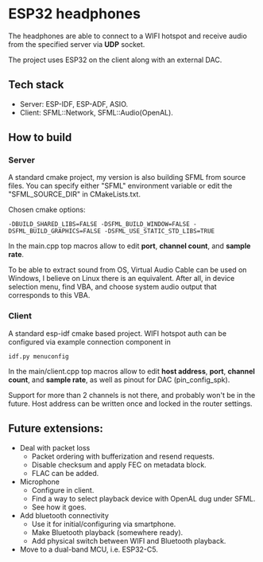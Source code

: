 # ESP32 headphones

The headphones are able to connect to a WIFI hotspot and receive audio 
from the specified server via **UDP** socket.

The project uses ESP32 on the client along with an external DAC.

## Tech stack
- Server: ESP-IDF, ESP-ADF, ASIO.
- Client: SFML::Network, SFML::Audio(OpenAL).

## How to build
### Server
A standard cmake project, my version is also building SFML from source files. You can specify either "SFML" 
environment variable or edit the "SFML_SOURCE_DIR" in CMakeLists.txt.

Chosen cmake options:

    -DBUILD_SHARED_LIBS=FALSE -DSFML_BUILD_WINDOW=FALSE -DSFML_BUILD_GRAPHICS=FALSE -DSFML_USE_STATIC_STD_LIBS=TRUE

In the main.cpp top macros allow to edit **port**, **channel count**, and **sample rate**.

To be able to extract sound from OS, Virtual Audio Cable can be used on Windows, 
I believe on Linux there is an equivalent. After all, in device selection menu, find VBA, 
and choose system audio output that corresponds to this VBA. 

### Client

A standard esp-idf cmake based project. WIFI hotspot auth can be configured via example connection component in

    idf.py menuconfig

In the main/client.cpp top macros allow to edit **host address**, 
**port**, **channel count**, and **sample rate**, as well as pinout for DAC (pin_config_spk).

Support for more than 2 channels is not there, and probably won't be in the future. 
Host address can be written once and locked in the router settings. 

## Future extensions:

- Deal with packet loss
    - Packet ordering with bufferization and resend requests.
    - Disable checksum and apply FEC on metadata block.
    - FLAC can be added.
- Microphone
    - Configure in client.
    - Find a way to select playback device with OpenAL dug under SFML.
    - See how it goes.
- Add bluetooth connectivity
    - Use it for initial/configuring via smartphone.
    - Make Bluetooth playback (somewhere ready).
    - Add physical switch between WIFI and Bluetooth playback.
- Move to a dual-band MCU, i.e. ESP32-C5.
